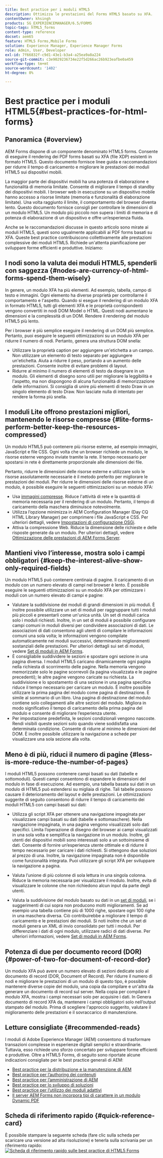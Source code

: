 ```yaml
---
title: Best practice per i moduli HTML5
description: Ottimizza le prestazioni del Forms HTML5 basato su XFA.
contentOwner: khsingh
products: SG_EXPERIENCEMANAGER/6.5/FORMS
topic-tags: hTML5_forms
content-type: reference
docset: aem65
feature: HTML5 Forms,Mobile Forms
solution: Experience Manager, Experience Manager Forms
role: Admin, User, Developer
exl-id: 7f66832f-c9d1-43e1-b3a4-a25ea9a8a224
source-git-commit: c3e9029236734e22f5d266ac26b923eafbe0a459
workflow-type: tm+mt
source-wordcount: '1402'
ht-degree: 0%

---
```


# Best practice per i moduli HTML5{#best-practices-for-html-forms}

## Panoramica {#overview}

AEM Forms dispone di un componente denominato HTML5 forms. Consente di eseguire il rendering dei PDF forms basati su XFA (file XDP) esistenti in formato HTML5. Questo documento fornisce linee guida e raccomandazioni per ridurre il tempo di caricamento e migliorare le prestazioni dei moduli HTML5 sui dispositivi mobili.

La maggior parte dei dispositivi mobili ha una potenza di elaborazione e funzionalità di memoria limitate. Consente di migliorare il tempo di standby dei dispositivi mobili. I browser web in esecuzione su un dispositivo mobile hanno accesso a risorse limitate (memoria e funzionalità di elaborazione limitate). Una volta raggiunto il limite, il comportamento del browser diventa lento. Questo documento fornisce consigli per controllare le dimensioni di un modulo HTML5. Un modulo più piccolo non supera i limiti di memoria e di potenza di elaborazione di un dispositivo e offre un’esperienza fluida.

Anche se le raccomandazioni discusse in questo articolo sono mirate ai moduli HTML5, questi sono ugualmente applicabili ai PDF forms basati su XFA. Queste best practice contribuiscono collettivamente alle prestazioni complessive dei moduli HTML5. Richiede un&#39;attenta pianificazione per sviluppare forme efficienti e produttive. Iniziamo:

## I nodi sono la valuta dei moduli HTML5, spenderli con saggezza {#nodes-are-currency-of-html-forms-spend-them-wisely}

In genere, un modulo XFA ha più elementi. Ad esempio, tabella, campo di testo e immagini. Ogni elemento ha diverse proprietà per controllarne il comportamento e l&#39;aspetto. Quando si esegue il rendering di un modulo XFA in formato HTML5, tutti gli elementi XFA e le proprietà corrispondenti vengono convertiti in nodi DOM Model o HTML. Questi nodi aumentano le dimensioni e la complessità di un DOM. Rendere il rendering del modulo HTML5 più lento.

Per i browser è più semplice eseguire il rendering di un DOM più semplice. Pertanto, puoi eseguire le seguenti ottimizzazioni su un modulo XFA per ridurre il numero di nodi. Pertanto, genera una struttura DOM snella:

* Utilizzare la proprietà caption per aggiungere un&#39;etichetta a un campo. Non utilizzare un elemento di testo separato per aggiungere un&#39;etichetta. Aiuta a ridurre il peso, portando a un aumento delle prestazioni. Consente inoltre di evitare problemi di layout.
* Ridurre al minimo il numero di elementi di testo da disegnare in un modulo. Gli elementi di disegno sono utili per migliorare la leggibilità e l&#39;aspetto, ma non dispongono di alcuna funzionalità di memorizzazione delle informazioni. Si consiglia di unire più elementi di testo Draw in un singolo elemento di testo Draw. Non lasciate nulla di intentato per rendere la forma più snella.

## I moduli Lite offrono prestazioni migliori, mantenendo le risorse compresse {#lite-forms-perform-better-keep-the-resources-compressed}

Un modulo HTML5 può contenere più risorse esterne, ad esempio immagini, JavaScript e file CSS. Ogni volta che un browser richiede un modulo, le risorse esterne vengono inviate tramite la rete. Il tempo necessario per spostarsi in rete è direttamente proporzionale alle dimensioni dei file.

Pertanto, ridurre le dimensioni delle risorse esterne e utilizzare solo le risorse assolutamente necessarie è il metodo preferito per migliorare le prestazioni dei moduli. Per ridurre le dimensioni delle risorse esterne di un modulo, è possibile eseguire le seguenti ottimizzazioni su un modulo XFA:

* Usa [immagini compresse](/help/assets/best-practices-for-optimizing-the-quality-of-your-images.md). Riduce l&#39;attività di rete e la quantità di memoria necessaria per il rendering di un modulo. Pertanto, il tempo di caricamento della maschera diminuisce notevolmente.
* Utilizza l’opzione minimizza in AEM Configuration Manager (Day CQ HTML Library Manager) per comprimere i file JavaScript e CSS. Per ulteriori dettagli, vedere [Impostazioni di configurazione OSGi](/help/sites-deploying/osgi-configuration-settings.md).
* Attiva la compressione Web. Riduce la dimensione delle richieste e delle risposte generate da un modulo. Per ulteriori dettagli, vedere [Ottimizzazione delle prestazioni di AEM Forms Server](https://helpx.adobe.com/aem-forms/6-3/performance-tuning-aem-forms.html).

## Mantieni vivo l’interesse, mostra solo i campi obbligatori  {#keep-the-interest-alive-show-only-required-fields}

Un modulo HTML5 può contenere centinaia di pagine. Il caricamento di un modulo con un numero elevato di campi nel browser è lento. È possibile eseguire le seguenti ottimizzazioni su un modulo XFA per ottimizzare i moduli con un numero elevato di campi e pagine:

* Valutare la suddivisione dei moduli di grandi dimensioni in più moduli. È inoltre possibile utilizzare un set di moduli per raggruppare tutti i moduli più piccoli e presentarli come un&#39;unica unità. Un set di moduli carica solo i moduli richiesti. Inoltre, in un set di moduli è possibile configurare campi comuni in moduli diversi per condividere associazioni di dati. Le associazioni di dati consentono agli utenti di compilare le informazioni comuni una sola volta; le informazioni vengono compilate automaticamente nei moduli successivi, determinando miglioramenti sostanziali delle prestazioni. Per ulteriori dettagli sui set di moduli, vedere [Set di moduli in AEM Forms](https://helpx.adobe.com/aem-forms/6-3/formset-in-aem-forms.html).
* È consigliabile suddividere le sezioni e spostare ogni sezione in una pagina diversa. I moduli HTML5 caricano dinamicamente ogni pagina nella richiesta di scorrimento delle pagine. Nella memoria vengono memorizzate solo le pagine scorrevoli (la pagina visualizzata e le pagine precedenti); le altre pagine vengono caricate su richiesta. La suddivisione e lo spostamento di una sezione in una pagina specifica riduce il tempo necessario per caricare un modulo. È inoltre possibile utilizzare la prima pagina del modulo come pagina di destinazione. È simile al sommario di un libro. Una pagina di destinazione del modulo contiene solo collegamenti alle altre sezioni del modulo. Migliora in modo significativo il tempo di caricamento della prima pagina del modulo e consente di migliorare l’esperienza utente.
* Per impostazione predefinita, le sezioni condizionali vengono nascoste. Rendi visibili queste sezioni solo quando viene soddisfatta una determinata condizione. Consente di ridurre al minimo le dimensioni del DOM. È inoltre possibile utilizzare la navigazione a schede per visualizzare una sola sezione alla volta.

## Meno è di più, riduci il numero di pagine {#less-is-more-reduce-the-number-of-pages}

I moduli HTML5 possono contenere campi basati su dati (tabelle e sottomoduli). Questi campi consentono di espandere le dimensioni del modulo in fase di esecuzione. Ad esempio, una tabella basata sui dati in un modulo di HTML5 può estendersi su migliaia di righe. Tali tabelle possono causare il deterioramento del layout e delle prestazioni. Le ottimizzazioni suggerite di seguito consentono di ridurre il tempo di caricamento dei moduli HTML5 con campi basati sui dati:

* Utilizza gli script XFA per ottenere una navigazione impaginata per visualizzare campi basati su dati (tabelle e sottomaschere). Nella navigazione impaginata, in una pagina vengono visualizzati solo dati specifici. Limita l’operazione di disegno del browser ai campi visualizzati in una sola volta e semplifica la navigazione in un modulo. Inoltre, gli utenti dei dispositivi mobili sono interessati solo a un sottoinsieme di dati. Consente di fornire un’esperienza utente ottimale e di ridurre il tempo necessario per caricare i dati richiesti. Si ottengono due soluzioni al prezzo di una.  Inoltre, la navigazione impaginata non è disponibile come funzionalità integrata. Puoi utilizzare gli script XFA per sviluppare la navigazione a pagina.

* Valuta l’unione di più colonne di sola lettura in una singola colonna. Riduce la memoria necessaria per visualizzare il modulo. Inoltre, evita di visualizzare le colonne che non richiedono alcun input da parte degli utenti.
* Valuta la suddivisione del modulo basato su dati in un [set di moduli](https://helpx.adobe.com/aem-forms/6-3/formset-in-aem-forms.html), se i suggerimenti di cui sopra non producono molti miglioramenti. Se ad esempio una tabella contiene più di 1000 righe, spostare ogni 100 righe in una maschera diversa. Ciò contribuirebbe a migliorare il tempo di caricamento e le prestazioni dei moduli.  Si noti inoltre che un set di moduli genera un XML di invio consolidato per tutti i moduli. Per differenziare i dati di ogni modulo, utilizzare radici di dati diverse. Per ulteriori informazioni, vedere [Set di moduli in AEM Forms](https://helpx.adobe.com/aem-forms/6-3/formset-in-aem-forms.html).

## Potenza di due per documento record (DOR) {#power-of-two-for-document-of-record-dor}

Un modulo XFA può avere un numero elevato di sezioni dedicate solo al documento di record (DOR, Document of Record). Per ridurre il numero di nodi e migliorare le prestazioni di un modulo di questo tipo, è possibile mantenere diverse copie del modulo, una copia da compilare e un&#39;altra da generare un documento di record sul server. Nella copia per compilare il modulo XFA, mostra i campi necessari solo per acquisire i dati. In Genera documento di record XFA da, mantenere i campi obbligatori solo nell’output stampato del modulo. Prima di scegliere l&#39;approccio suggerito, valutare il miglioramento delle prestazioni e il sovraccarico di manutenzione.

## Letture consigliate  {#recommended-reads}

I moduli di Adobe Experience Manager (AEM) consentono di trasformare transazioni complesse in esperienze digitali semplici e straordinarie. Tuttavia, esso richiede uno sforzo concertato per sviluppare forme efficienti e produttive. Oltre a HTML5 Forms, di seguito sono riportate alcune indicazioni consigliate per le best practice generali di AEM:

* [Best practice per la distribuzione e la manutenzione di AEM](/help/sites-deploying/best-practices.md)
* [Best practice per l’authoring dei contenuti](/help/sites-authoring/best-practices.md)
* [Best practice per l’amministrazione di AEM](/help/sites-administering/administer-best-practices.md)
* [Best practice per lo sviluppo di soluzioni](/help/sites-developing/best-practices.md)
* [Best practice per l’utilizzo dei moduli adattivi](/help/forms/using/adaptive-forms-best-practices.md)
* [Il server AEM Forms non incorpora tipi di carattere in un modulo Dynamic PDF](https://helpx.adobe.com/aem-forms/kb/aem-forms-server-does-not-embed-fonts-to-dynamic-pdf-form.html)

## Scheda di riferimento rapido {#quick-reference-card}

È possibile stampare la seguente scheda (fare clic sulla scheda per scaricare una versione ad alta risoluzione) e tenerla sulla scrivania per un riferimento rapido:
[![Scheda di riferimento rapido sulle best practice di HTML5 Forms](do-not-localize/best-practices_reference_card.png)](assets/html5_forms_best_practices_reference_card.pdf)
